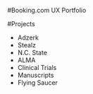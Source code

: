#Booking.com UX Portfolio

#Projects
- Adzerk
- Stealz
- N.C. State
- ALMA
- Clinical Trials
- Manuscripts
- Flying Saucer